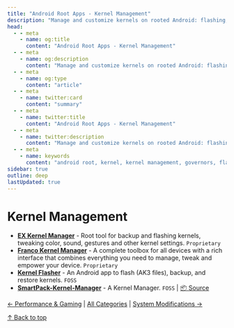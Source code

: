 ```yaml
---
title: "Android Root Apps - Kernel Management"
description: "Manage and customize kernels on rooted Android: flashing, configuration, governors, and low-level tuning for performance and battery improvements."
head:
  - - meta
    - name: og:title
      content: "Android Root Apps - Kernel Management"
  - - meta
    - name: og:description
      content: "Manage and customize kernels on rooted Android: flashing, configuration, governors, and low-level tuning for performance and battery improvements."
  - - meta
    - name: og:type
      content: "article"
  - - meta
    - name: twitter:card
      content: "summary"
  - - meta
    - name: twitter:title
      content: "Android Root Apps - Kernel Management"
  - - meta
    - name: twitter:description
      content: "Manage and customize kernels on rooted Android: flashing, configuration, governors, and low-level tuning for performance and battery improvements."
  - - meta
    - name: keywords
      content: "android root, kernel, kernel management, governors, flashing kernel, rooted kernel tools"
sidebar: true
outline: deep
lastUpdated: true
---
```


# Kernel Management
- **[EX Kernel Manager](https://play.google.com/store/apps/details?id=flar2.exkernelmanager)** - Root tool for backup and flashing kernels, tweaking color, sound, gestures and other kernel settings. `Proprietary`
- **[Franco Kernel Manager](https://play.google.com/store/apps/details?id=com.franco.kernel)** - A complete toolbox for all devices with a rich interface that combines everything you need to manage, tweak and empower your device. `Proprietary`
- **[Kernel Flasher](https://github.com/fatalcoder524/KernelFlasher)** - An Android app to flash (AK3 files), backup, and restore kernels. `FOSS`
- **[SmartPack-Kernel-Manager](https://f-droid.org/packages/com.smartpack.kernelmanager)** - A Kernel Manager. `FOSS` | [📦 Source](https://github.com/SmartPack/SmartPack-Kernel-Manager)

[← Performance & Gaming](./performance-tweaks.md) | [All Categories](./index.md) | [System Modifications →](./system-modifications.md)

[↑ Back to top](#table-of-contents)